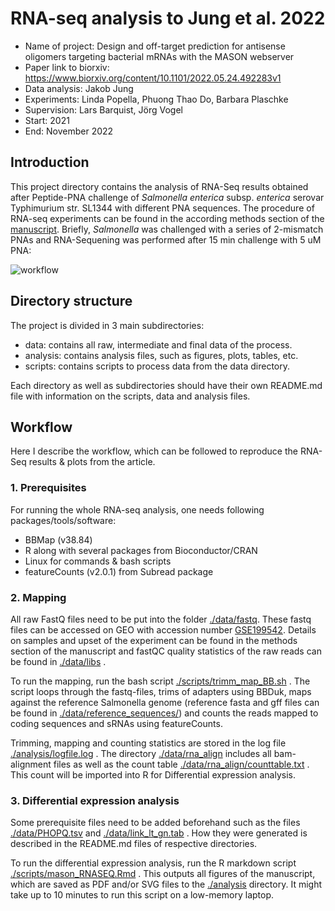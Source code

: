 # RNA-seq analysis to Jung et al. 2022

- Name of project: Design and off-target prediction for antisense oligomers targeting
  bacterial mRNAs with the MASON webserver
- Paper link to biorxiv: https://www.biorxiv.org/content/10.1101/2022.05.24.492283v1
- Data analysis: Jakob Jung
- Experiments: Linda Popella, Phuong Thao Do, Barbara Plaschke
- Supervision: Lars Barquist, Jörg Vogel
- Start: 2021
- End: November 2022

## Introduction

This project directory contains the analysis of RNA-Seq results obtained after Peptide-PNA challenge of *Salmonella enterica* subsp. *enterica*  serovar Typhimurium str. SL1344 with different PNA sequences. The procedure of RNA-seq experiments can be found in the according methods section of the [manuscript](https://www.biorxiv.org/content/10.1101/2022.05.24.492283v1). Briefly, *Salmonella* was challenged with a series of 2-mismatch PNAs and RNA-Sequening was performed after 15 min challenge with 5 uM PNA: 

 ![workflow](/home/jj/Documents/mason_paper/analysis/workflow.png)



## Directory structure

The project is divided in 3 main subdirectories:

- data: contains all raw, intermediate and final data of the process.  
- analysis: contains analysis files, such as figures, plots, tables, etc. 
- scripts: contains scripts to process data from the data directory.

Each directory as well as subdirectories should have their own README.md file with information on the scripts, data and analysis files. 



## Workflow

Here I describe the workflow, which can be followed to reproduce the RNA-Seq results & plots from the article. 



### 1. Prerequisites

For running the whole RNA-seq analysis, one needs following packages/tools/software:

- BBMap (v38.84)
- R along with several packages from Bioconductor/CRAN 
- Linux for commands & bash scripts
- featureCounts (v2.0.1) from Subread package

 

### 2. Mapping

All raw FastQ files need to be put into the folder [./data/fastq](data/fastq). These fastq files can be accessed on GEO with accession number [GSE199542](https://www.ncbi.nlm.nih.gov/geo/query/acc.cgi?acc=GSE199542). Details on samples and upset of the experiment can be found in the methods section of the manuscript and fastQC quality statistics of the raw reads can be found in [./data/libs](./data/libs) . 

 To run the mapping, run the bash script [./scripts/trimm_map_BB.sh](./scripts/trimm_map_BB.sh) . The script loops through the fastq-files, trims of adapters using BBDuk, maps against the reference Salmonella genome (reference fasta and gff files can be found in [./data/reference_sequences/](./data/reference_sequences/)) and counts the reads mapped to coding sequences and sRNAs using featureCounts.

Trimming, mapping and counting statistics are stored in the log file [./analysis/logfile.log](./analysis/logfile.log) . The directory [./data/rna_align](./data/rna_align) includes all bam-alignment files as well as the count table [./data/rna_align/counttable.txt](./data/rna_align/counttable.txt) . This count will be imported into R for Differential expression analysis.



### 3. Differential expression analysis

Some prerequisite files need to be added beforehand such as the files [./data/PHOPQ.tsv](./data/PHOPQ.tsv)  and [./data/link_lt_gn.tab](./data/link_lt_gn.tab) . How they were generated is described in the README.md files of respective directories.

To run the differential expression analysis, run the R markdown script [./scripts/mason_RNASEQ.Rmd](./scripts/mason_RNASEQ.Rmd) . This outputs all figures of the manuscript, which are saved as PDF and/or SVG files to the [./analysis](./analysis) directory. It might take up to 10 minutes to run this script on a low-memory laptop. 